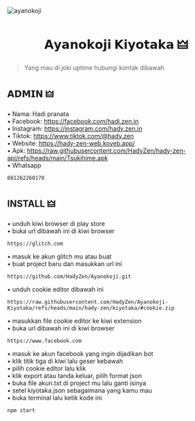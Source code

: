 ![ayanokoji](https://raw.githubusercontent.com/HadyZen/Ayanokoji-Kiyotaka/refs/heads/main/hady-zen/kiyotaka/#pp.png) 

<h1 align="center">𝗔𝘆𝗮𝗻𝗼𝗸𝗼𝗷𝗶 𝗞𝗶𝘆𝗼𝘁𝗮𝗸𝗮 🜲</h1>

> Yang mau di joki uptime hubungi kontak dibawah <br>

## 𝗔𝗗𝗠𝗜𝗡 🜲

• Nama: Hadi pranata <br>
• Facebook: https://facebook.com/hadi.zen.in <br>
• Instagram: https://instagram.com/hady.zen.in <br> 
• Tiktok: https://www.tiktok.com/@hady.zen <br>
• Website: https://hady-zen-web.koyeb.app/ <br>
• Apk: https://raw.githubusercontent.com/HadyZen/hady-zen-api/refs/heads/main/Tsukihime.apk <br> 
• Whatsapp
```wa
081262260170
```

## INSTALL 🜲

• unduh kiwi browser di play store <br>
• buka url dibawah ini di kiwi browser <br>
```web
https://glitch.com
```
• masuk ke akun glitch mu atau buat <br>
• buat project baru dan masukkan url ini <br>
```fork
https://github.com/HadyZen/Ayanokoji.git
```
• unduh cookie editor dibawah ini <br> 
```cookie
https://raw.githubusercontent.com/HadyZen/Ayanokoji-Kiyotaka/refs/heads/main/hady-zen/kiyotaka/#cookie.zip
```
• masukkan file cookie editor ke kiwi extension <br>
• buka url dibawah ini di kiwi browser <br>
```fb
https://www.facebook.com
``` 
• masuk ke akun facebook yang ingin dijadikan bot <br>
• klik titik tiga di kiwi lalu geser kebawah <br>
• pilih cookie editor lalu klik <br>
• klik export atau tanda keluar, pilih format json <br>
• buka file akun.txt di project mu lalu ganti isinya <br>
• setel kiyotaka.json sebagaimana yang kamu mau <br>
• buka terminal lalu ketik kode ini <br> 
```kode
npm start
```
